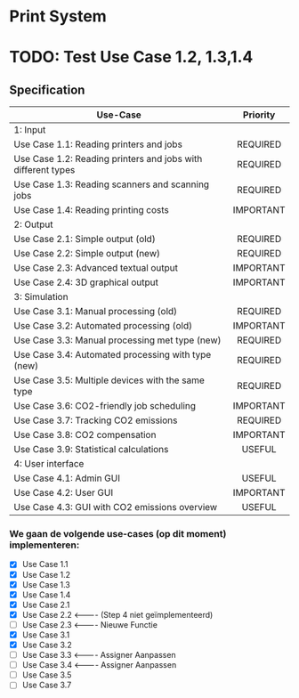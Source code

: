 # Print System
# TODO: Test Use Case 1.2, 1.3,1.4
        

## Specification 

| Use-Case                                                     | Priority  |
|--------------------------------------------------------------|:---------:|
| 1: Input                                                     |           |
| Use Case 1.1: Reading printers and jobs                      | REQUIRED  |
| Use Case 1.2: Reading printers and jobs with different types | REQUIRED  |
| Use Case 1.3: Reading scanners and scanning jobs             | REQUIRED  |
| Use Case 1.4: Reading printing costs                         | IMPORTANT |
| 2: Output                                                    |           |
| Use Case 2.1: Simple output (old)                            | REQUIRED  |
| Use Case 2.2: Simple output (new)                            | REQUIRED  |
| Use Case 2.3: Advanced textual output                        | IMPORTANT |
| Use Case 2.4: 3D graphical output                            | IMPORTANT |
| 3: Simulation                                                |           |
| Use Case 3.1: Manual processing (old)                        | REQUIRED  |
| Use Case 3.2: Automated processing (old)                     | IMPORTANT |
| Use Case 3.3: Manual processing met type (new)               | REQUIRED  |
| Use Case 3.4: Automated processing with type (new)           | REQUIRED  |
| Use Case 3.5: Multiple devices with the same type            | REQUIRED  |
| Use Case 3.6: CO2-friendly job scheduling                    | IMPORTANT |
| Use Case 3.7: Tracking CO2 emissions                         | REQUIRED  |
| Use Case 3.8: CO2 compensation                               | IMPORTANT |
| Use Case 3.9: Statistical calculations                       |  USEFUL   |
| 4: User interface                                            |           |
| Use Case 4.1: Admin GUI                                      |  USEFUL   |
| Use Case 4.2: User GUI                                       | IMPORTANT |
| Use Case 4.3: GUI with CO2 emissions overview                |  USEFUL   |


### We gaan de volgende use-cases (op dit moment) implementeren:
- [x] Use Case 1.1
- [x] Use Case 1.2
- [x] Use Case 1.3
- [x] Use Case 1.4
- [x] Use Case 2.1
- [x] Use Case 2.2 <---- (Step 4 niet geïmplementeerd)
- [ ] Use Case 2.3 <---- Nieuwe Functie
- [x] Use Case 3.1
- [x] Use Case 3.2
- [ ] Use Case 3.3 <---- Assigner Aanpassen
- [ ] Use Case 3.4 <---- Assigner Aanpassen
- [ ] Use Case 3.5
- [ ] Use Case 3.7

